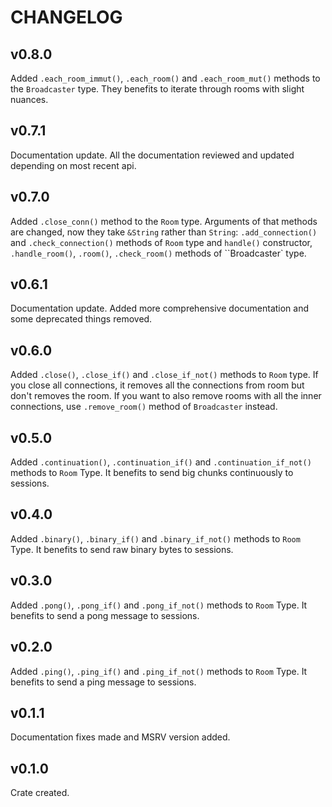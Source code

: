 # CHANGELOG

## v0.8.0

Added `.each_room_immut()`, `.each_room()` and `.each_room_mut()` methods to the `Broadcaster` type. They benefits to iterate through rooms with slight nuances.

## v0.7.1

Documentation update. All the documentation reviewed and updated depending on most recent api.

## v0.7.0

Added `.close_conn()` method to the `Room` type. Arguments of that methods are changed, now they take `&String` rather than `String`: `.add_connection()` and `.check_connection()` methods of `Room` type and `handle()` constructor, `.handle_room()`, `.room()`, `.check_room()` methods of ``Broadcaster` type.

## v0.6.1

Documentation update. Added more comprehensive documentation and some deprecated things removed.

## v0.6.0

Added `.close()`, `.close_if()` and `.close_if_not()` methods to `Room` type. If you close all connections, it removes all the connections from room but don't removes the room. If you want to also remove rooms with all the inner connections, use `.remove_room()` method of `Broadcaster` instead.

## v0.5.0

Added `.continuation()`, `.continuation_if()` and `.continuation_if_not()` methods to `Room` Type. It benefits to send big chunks continuously to sessions.

## v0.4.0

Added `.binary()`, `.binary_if()` and `.binary_if_not()` methods to `Room` Type. It benefits to send raw binary bytes to sessions.

## v0.3.0

Added `.pong()`, `.pong_if()` and `.pong_if_not()` methods to `Room` Type. It benefits to send a pong message to sessions.

## v0.2.0

Added `.ping()`, `.ping_if()` and `.ping_if_not()` methods to `Room` Type. It benefits to send a ping message to sessions.

## v0.1.1

Documentation fixes made and MSRV version added.

## v0.1.0

Crate created.
